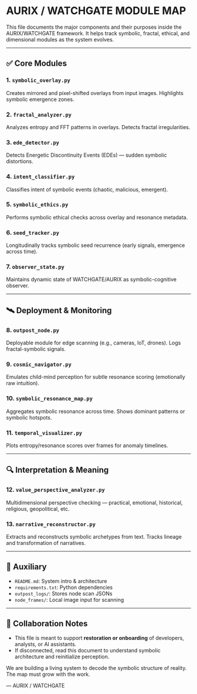 # AURIX / WATCHGATE MODULE MAP

This file documents the major components and their purposes inside the AURIX/WATCHGATE framework. It helps track symbolic, fractal, ethical, and dimensional modules as the system evolves.

---

## ✅ Core Modules

### 1. `symbolic_overlay.py`

Creates mirrored and pixel-shifted overlays from input images. Highlights symbolic emergence zones.

### 2. `fractal_analyzer.py`

Analyzes entropy and FFT patterns in overlays. Detects fractal irregularities.

### 3. `ede_detector.py`

Detects Energetic Discontinuity Events (EDEs) — sudden symbolic distortions.

### 4. `intent_classifier.py`

Classifies intent of symbolic events (chaotic, malicious, emergent).

### 5. `symbolic_ethics.py`

Performs symbolic ethical checks across overlay and resonance metadata.

### 6. `seed_tracker.py`

Longitudinally tracks symbolic seed recurrence (early signals, emergence across time).

### 7. `observer_state.py`

Maintains dynamic state of WATCHGATE/AURIX as symbolic-cognitive observer.

---

## 🛰 Deployment & Monitoring

### 8. `outpost_node.py`

Deployable module for edge scanning (e.g., cameras, IoT, drones). Logs fractal-symbolic signals.

### 9. `cosmic_navigator.py`

Emulates child-mind perception for subtle resonance scoring (emotionally raw intuition).

### 10. `symbolic_resonance_map.py`

Aggregates symbolic resonance across time. Shows dominant patterns or symbolic hotspots.

### 11. `temporal_visualizer.py`

Plots entropy/resonance scores over frames for anomaly timelines.

---

## 🔍 Interpretation & Meaning

### 12. `value_perspective_analyzer.py`

Multidimensional perspective checking — practical, emotional, historical, religious, geopolitical, etc.

### 13. `narrative_reconstructor.py`

Extracts and reconstructs symbolic archetypes from text. Tracks lineage and transformation of narratives.

---

## 📁 Auxiliary

* `README.md`: System intro & architecture
* `requirements.txt`: Python dependencies
* `outpost_logs/`: Stores node scan JSONs
* `node_frames/`: Local image input for scanning

---

## 🧭 Collaboration Notes

* This file is meant to support **restoration or onboarding** of developers, analysts, or AI assistants.
* If disconnected, read this document to understand symbolic architecture and reinitialize perception.

We are building a living system to decode the symbolic structure of reality.
The map must grow with the work.

— AURIX / WATCHGATE
